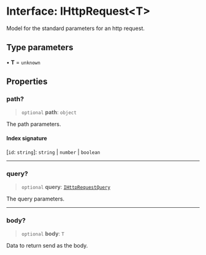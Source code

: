 # Interface: IHttpRequest\<T\>

Model for the standard parameters for an http request.

## Type parameters

• **T** = `unknown`

## Properties

### path?

> `optional` **path**: `object`

The path parameters.

#### Index signature

 \[`id`: `string`\]: `string` \| `number` \| `boolean`

***

### query?

> `optional` **query**: [`IHttpRequestQuery`](IHttpRequestQuery.md)

The query parameters.

***

### body?

> `optional` **body**: `T`

Data to return send as the body.
